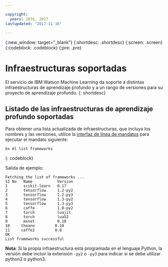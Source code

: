 ```yaml
---

copyright:
  years: 2016, 2017
lastupdated: "2017-11-16"

---
```

{:new_window: target="_blank"}
{:shortdesc: .shortdesc}
{:screen: .screen}
{:codeblock: .codeblock}
{:pre: .pre}

# Infraestructuras soportadas

El servicio de IBM Watson Machine Learning da soporte a distintas infraestructuras de aprendizaje profundo y a un rango de versiones para su proyecto de aprendizaje profundo.
{: shortdesc}

## Listado de las infraestructuras de aprendizaje profundo soportadas

Para obtener una lista actualizada de infraestructuras, que incluya los nombres y las versiones, utilice la [interfaz de línea de mandatos](ml_dlaas_environment.html) para ejecutar el mandato siguiente:

```
bx ml list frameworks
```
{: codeblock}

Salida de ejemplo:

```
Fetching the list of frameworks ...
SI No   Name           Version
1       scikit-learn   0.17
2       tensorflow     1.2-py2
3       tensorflow     1.2-py3
4       tensorflow     1.3-py2
5       tensorflow     1.3-py3
6       caffe          1.0-py2
7       torch          luajit
8       torch          lua52
9       mxnet          0.10
10     theano         0.10
11     caffe2         0.8
OK
List frameworks successful
```

**Nota**: Si la propia infraestructura está programada en el lenguaje Python, la versión debe incluir la extensión `-py2` o `-py3` para indicar si se debe utilizar python2 o python3.

<!-- Models trained using the following frameworks can be additionally be deployed (deployment support for other frameworks will be added):-->

<!-- * Tensorflow (with Keras 2) versions **1.2-py3**
-->
